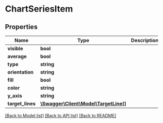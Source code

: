 # ChartSeriesItem

## Properties
Name | Type | Description | Notes
------------ | ------------- | ------------- | -------------
**visible** | **bool** |  | 
**average** | **bool** |  | [optional] 
**type** | **string** |  | 
**orientation** | **string** |  | [optional] 
**fill** | **bool** |  | [optional] 
**color** | **string** |  | [optional] 
**y_axis** | **string** |  | [optional] 
**target_lines** | [**\Swagger\Client\Model\TargetLine[]**](TargetLine.md) |  | [optional] 

[[Back to Model list]](../README.md#documentation-for-models) [[Back to API list]](../README.md#documentation-for-api-endpoints) [[Back to README]](../README.md)


